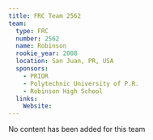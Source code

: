 ```yaml
---
title: FRC Team 2562
team:
  type: FRC
  number: 2562
  name: Robinson
  rookie_year: 2008
  location: San Juan, PR, USA
  sponsors:
    - PRIOR
    - Polytechnic University of P.R.
    - Robinson High School
  links:
    Website: 
---
```

No content has been added for this team